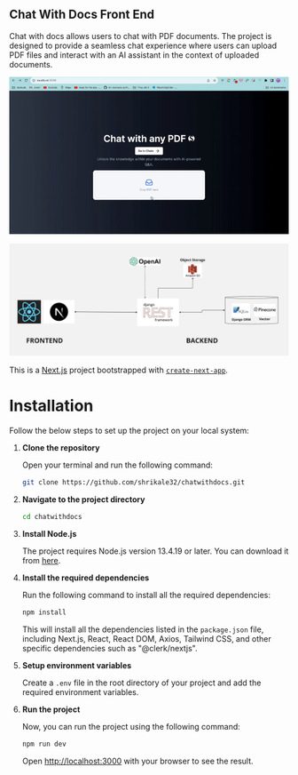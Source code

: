 ## Chat With Docs Front End

Chat with docs allows users to chat with PDF documents. The project is designed to provide a seamless chat experience where users can upload PDF files and interact with an AI assistant in the context of uploaded documents. 

![Demo](https://github.com/shrikale32/chatwithdocs/blob/main/ezgif.com-gif-maker.gif)

![Application Architecture](<Screen Shot 2023-11-06 at 10.12.52 AM.png>)

This is a [Next.js](https://nextjs.org/) project bootstrapped with [`create-next-app`](https://github.com/vercel/next.js/tree/canary/packages/create-next-app).

# Installation

Follow the below steps to set up the project on your local system:

1. **Clone the repository**

   Open your terminal and run the following command:

   ```bash
   git clone https://github.com/shrikale32/chatwithdocs.git
   ```

2. **Navigate to the project directory**

   ```bash
   cd chatwithdocs
   ```

3. **Install Node.js**

   The project requires Node.js version 13.4.19 or later. You can download it from [here](https://nodejs.org/en/download/).

4. **Install the required dependencies**

   Run the following command to install all the required dependencies:

   ```bash
   npm install
   ```

   This will install all the dependencies listed in the `package.json` file, including Next.js, React, React DOM, Axios, Tailwind CSS, and other specific dependencies such as "@clerk/nextjs".

5. **Setup environment variables**

    Create a `.env` file in the root directory of your project and add the required environment variables.

6. **Run the project**

    Now, you can run the project using the following command:

    ```bash
    npm run dev
    ```

    Open [http://localhost:3000](http://localhost:3000) with your browser to see the result.



   


